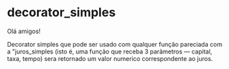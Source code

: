 # decorator_simples

Olá amigos!

Decorator simples que pode ser usado com qualquer função pareciada com a "juros_simples (isto é, uma função que receba 3 parâmetros — capital, taxa, tempo) sera retornado um valor numerico correspondente ao juros.
